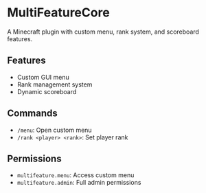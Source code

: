 # MultiFeatureCore
A Minecraft plugin with custom menu, rank system, and scoreboard features.

## Features
- Custom GUI menu
- Rank management system
- Dynamic scoreboard

## Commands
- `/menu`: Open custom menu
- `/rank <player> <rank>`: Set player rank

## Permissions
- `multifeature.menu`: Access custom menu
- `multifeature.admin`: Full admin permissions